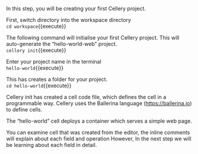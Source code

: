 In this step, you will be creating your first Cellery project.

First, switch directory into the workspace directory  
`cd workspace`{{execute}}

The following command will initialise your first Cellery project. This will auto-generate the “hello-world-web” project.  
`cellery init`{{execute}}

Enter your project name in the terminal  
`hello-world`{{execute}}

This has creates a folder for your project.  
`cd hello-world`{{execute}}

Cellery init has created a cell code file, which defines the cell in a programmable way. Cellery uses the Ballerina language (https://ballerina.io) to define cells.

The “hello-world” cell deploys a container which serves a simple web page.

You can examine cell that was created from the editor, the inline comments will explain about each field and operation However, In the next step we will be learning about each field in detail.
